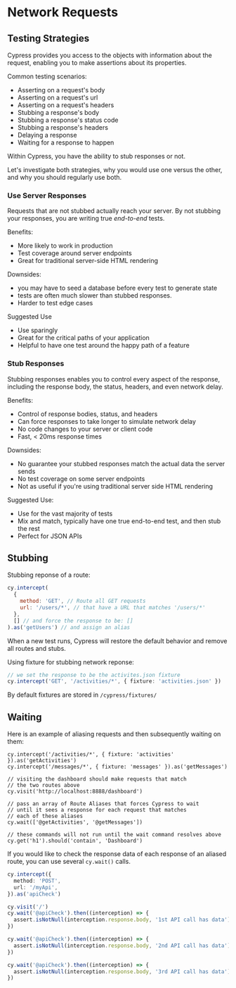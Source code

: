 # Network Requests

## Testing Strategies
Cypress provides you access to the objects with information about the request, enabling you to make assertions about its properties.

Common testing scenarios:

- Asserting on a request's body
- Asserting on a request's url
- Asserting on a request's headers
- Stubbing a response's body
- Stubbing a response's status code
- Stubbing a response's headers
- Delaying a response
- Waiting for a response to happen

Within Cypress, you have the ability to stub responses or not.

Let's investigate both strategies, why you would use one versus the other, and why you should regularly use both.


### Use Server Responses

Requests that are not stubbed actually reach your server. By not stubbing your responses, you are writing true *end-to-end* tests.

Benefits:
- More likely to work in production
- Test coverage around server endpoints
- Great for traditional server-side HTML rendering

Downsides:
- you may have to seed a database before every test to generate state
- tests are often much slower than stubbed responses.
- Harder to test edge cases

Suggested Use
- Use sparingly
- Great for the critical paths of your application
- Helpful to have one test around the happy path of a feature


### Stub Responses

Stubbing responses enables you to control every aspect of the response, including the response body, the status, headers, and even network delay.

Benefits:
- Control of response bodies, status, and headers
- Can force responses to take longer to simulate network delay
- No code changes to your server or client code
- Fast, < 20ms response times

Downsides:
- No guarantee your stubbed responses match the actual data the server sends
- No test coverage on some server endpoints
- Not as useful if you're using traditional server side HTML rendering

Suggested Use:
- Use for the vast majority of tests
- Mix and match, typically have one true end-to-end test, and then stub the rest
- Perfect for JSON APIs


## Stubbing

Stubbing reponse of a route:

```javascript
cy.intercept(
  {
    method: 'GET', // Route all GET requests
    url: '/users/*', // that have a URL that matches '/users/*'
  },
  [] // and force the response to be: []
).as('getUsers') // and assign an alias
```

When a new test runs, Cypress will restore the default behavior and remove all routes and stubs. 

Using fixture for stubbing network reponse:

```ts
// we set the response to be the activites.json fixture
cy.intercept('GET', '/activities/*', { fixture: 'activities.json' })
```

By default fixtures are stored in `/cypress/fixtures/`


## Waiting

Here is an example of aliasing requests and then subsequently waiting on them:
```tsx
cy.intercept('/activities/*', { fixture: 'activities' }).as('getActivities')
cy.intercept('/messages/*', { fixture: 'messages' }).as('getMessages')

// visiting the dashboard should make requests that match
// the two routes above
cy.visit('http://localhost:8888/dashboard')

// pass an array of Route Aliases that forces Cypress to wait
// until it sees a response for each request that matches
// each of these aliases
cy.wait(['@getActivities', '@getMessages'])

// these commands will not run until the wait command resolves above
cy.get('h1').should('contain', 'Dashboard')
```

If you would like to check the response data of each response of an aliased route, you can use several `cy.wait()` calls.

```ts
cy.intercept({
  method: 'POST',
  url: '/myApi',
}).as('apiCheck')

cy.visit('/')
cy.wait('@apiCheck').then((interception) => {
  assert.isNotNull(interception.response.body, '1st API call has data')
})

cy.wait('@apiCheck').then((interception) => {
  assert.isNotNull(interception.response.body, '2nd API call has data')
})

cy.wait('@apiCheck').then((interception) => {
  assert.isNotNull(interception.response.body, '3rd API call has data')
})
```
